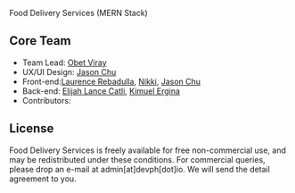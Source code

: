 Food Delivery Services (MERN Stack)

## Core Team
* Team Lead: [Obet Viray](https://www.facebook.com/viray.obet) 
* UX/UI Design: [Jason Chu](https://www.facebook.com/jasonchu009)
* Front-end:[Laurence Rebadulla](https://www.facebook.com/renzyndrome), [Nikki](https://www.facebook.com/nikkiamyam), [Jason Chu](https://www.facebook.com/jasonchu009)
* Back-end: [Elijah Lance Catli](https://www.facebook.com/ElijahLanceCatli), [Kimuel Ergina](https://www.facebook.com/kimuel.ergina)
* Contributors:




## License 
Food Delivery Services is freely available for free non-commercial use, and may be redistributed under these conditions. For commercial queries, please drop an e-mail at admin[at]devph[dot]io. We will send the detail agreement to you.
